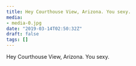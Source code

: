 ```yaml
---
title: Hey Courthouse View, Arizona. You sexy.
media:
- media-0.jpg
date: "2019-03-14T02:50:32Z"
draft: false
tags: []
---
```

Hey Courthouse View, Arizona. You sexy.
